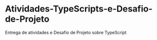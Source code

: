 # Atividades-TypeScripts-e-Desafio-de-Projeto
Entrega de atividades e Desafio de Projeto sobre TypeScript
